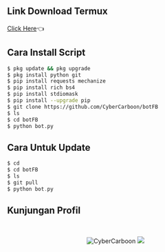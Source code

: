 ## Link Download Termux
[Click Here](https://f-droid.org/repo/com.termux_117.apk)👈
## Cara Install Script
```bash
$ pkg update && pkg upgrade
$ pkg install python git
$ pip install requests mechanize
$ pip install rich bs4
$ pip install stdiomask
$ pip install --upgrade pip
$ git clone https://github.com/CyberCarboon/botFB
$ ls
$ cd botFB
$ python bot.py
```
## Cara Untuk Update 
```php
$ cd
$ cd botFB
$ ls
$ git pull
$ python bot.py
```
## Kunjungan Profil
<br><p align='center'><img src="https://komarev.com/ghpvc/?username=CyberCarboon&label=Total%20Profile%20Visitor&color=071A2C&style=for-the-badge" alt="CyberCarboon" />
<a href="https://api.daily.dev/get?r=CyberCarboon"><img src="https://opencollective.com/vuejs/contributors.svg?width=900" /></a>
<p align='center'><a href="https://api.daily.dev/get?r=CyberCarboon">
<p align="center">

